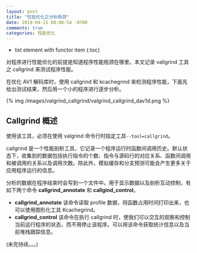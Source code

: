 ```yaml
---
layout: post
title: "性能优化之分析瓶颈"
date: 2019-04-15 08:08:54 -0700
comments: true
categories: 性能优化
---
```


* list element with functor item
{:toc}

对程序进行性能优化的前提是知道程序性能瓶颈在哪里。本文记录 vallgrind 工具之 callgrind 来测试程序性能。

<!--more-->

在优化 AV1 解码库时，使用 callgrind 和 kcachegrind 来检测程序性能，下面先给出测试结果，然后用一个小的程序进行逐步分析。

{% img /images/valgrind_callgrind/valgrind_callgrind_dav1d.png %}

## Callgrind 概述

使用该工具，必须在使用 valgrind 命令行时指定工具`--tool=callgrind`。  

callgrind 是一个性能剖析工具，它记录一个程序运行时函数间调用历史。默认状态下，收集到的数据包括执行指令的个数、指令与源码行的对应关系、函数间调用和被调用的关系以及调用次数。除此外，模拟缓存和分支预测可能会产生更多关于应用程序运行的信息。  

分析的数据在程序结束时会写到一个文件中。用于显示数据以及剖析互动控制，有如下两个命令 **callgrind_annotate** 和 **callgind_control**。  

* **callgrind_annotate** 该命令读取 profile 数据，将函数占用时间打印出来，也可以使用图形化工具 Kcachegrind。  
* **callgrind_control** 该命令在执行 callgrind 时，使我们可以交互的观察和控制当前运行程序的状态，而不用停止该程序。可以用该命令获取统计信息以及当前堆栈跟踪信息。  

(未完待续。。。)

















